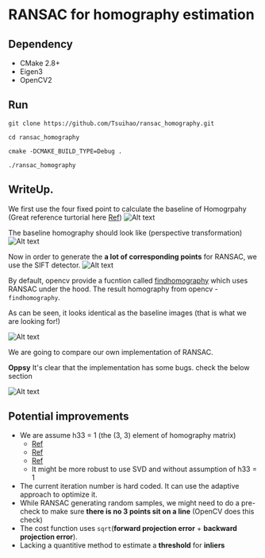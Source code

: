 # RANSAC for homography estimation

## Dependency
- CMake 2.8+
- Eigen3
- OpenCV2

## Run

`git clone https://github.com/Tsuihao/ransac_homography.git`

`cd ransac_homography`

`cmake -DCMAKE_BUILD_TYPE=Debug .`

`./ransac_homography`


## WriteUp.

We first use the four fixed point to calculate the baseline of Homogrpahy
(Great reference turtorial here [Ref](https://www.learnopencv.com/homography-examples-using-opencv-python-c/))
![Alt text](images/fixedPoints.png)

The baseline homography should look like
(perspective transformation)
![Alt text](images/baseline.png)

Now in order to generate the **a lot of corresponding points** for RANSAC, we use the SIFT detector.
![Alt text](images/SIFTmatching.png)

By default, opencv provide a fucntion called [findhomography](https://docs.opencv.org/2.4/modules/calib3d/doc/camera_calibration_and_3d_reconstruction.html?highlight=findhomography#findhomography) which uses RANSAC under the hood.
The result homography from opencv - `findhomography`.

As can be seen, it looks identical as the baseline images (that is what we are looking for!)

![Alt text](images/opencv.png)

We are going to compare our own implementation of RANSAC.

**Oppsy** It's clear that the implementation has some bugs. check the below section

![Alt text](images/htsui_.png)


## Potential improvements
- We are assume h33 = 1 (the (3, 3) element of homography matrix)
    - [Ref](http://www.cse.psu.edu/~rtc12/CSE486/lecture16.pdf)
    - [Ref](https://www.uio.no/studier/emner/matnat/its/nedlagte-emner/UNIK4690/v16/forelesninger/lecture_4_3-estimating-homographies-from-feature-correspondences.pdf)
    - [Ref](http://6.869.csail.mit.edu/fa12/lectures/lecture13ransac/lecture13ransac.pdf)
    - It might be more robust to use SVD and without assumption of h33 = 1
- The current iteration number is hard coded. It can use the adaptive approach to optimize it.
- While RANSAC generating random samples, we might need to do a pre-check to make sure **there is no 3 points sit on a line** (OpenCV does this check)
- The cost function uses `sqrt`(**forward projection error** + **backward projection error**). 
- Lacking a quantitive method to estimate a **threshold** for **inliers**

